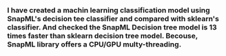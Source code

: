 ### I have created a machin learning classification model using SnapML's decision tee classifier and compared with sklearn's classifier. And checked the SnapML Decision tree model is 13 times faster than sklearn decision tree model. Becouse, SnapML library offers a CPU/GPU multy-threading. 
